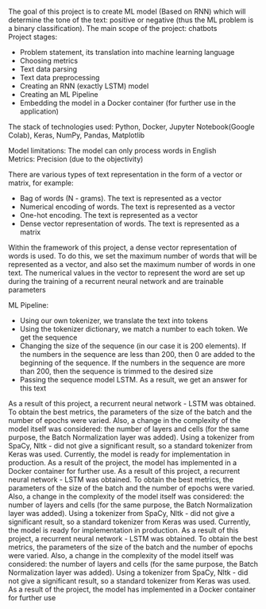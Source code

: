 The goal of this project is to create ML model (Based on RNN) which will determine the tone of the text: positive or negative (thus the ML problem is a binary classification). The main scope of the project: chatbots  
Project stages: 
- Problem statement, its translation into machine learning language  
- Choosing metrics  
- Text data parsing    
- Text data preprocessing  
- Creating an RNN (exactly LSTM) model  
- Creating an ML Pipeline  
- Embedding the model in a Docker container (for further use in the application)  

The stack of technologies used: Python, Docker, Jupyter Notebook(Google Colab), Keras, NumPy, Pandas, Matplotlib

Model limitations: The model can only process words in English  
Metrics: Precision (due to the objectivity)

There are various types of text representation in the form of a vector or matrix, for example:  
- Bag of words (N - grams). The text is represented as a vector   
- Numerical encoding of words. The text is represented as a vector  
- One-hot encoding. The text is represented as a vector  
- Dense vector representation of words. The text is represented as a matrix  

Within the framework of this project, a dense vector representation of words is used. To do this, we set the maximum number of words that will be represented as a vector, and also set the maximum number of words in one text. The numerical values in the vector to represent the word are set up during the training of a recurrent neural network and are trainable parameters

ML Pipeline: 
- Using our own tokenizer, we translate the text into tokens  
- Using the tokenizer dictionary, we match a number to each token. We get the sequence  
- Changing the size of the sequence (in our case it is 200 elements). If the numbers in the sequence are less than 200, then 0 are added to the beginning of the sequence. If the numbers in the sequence are more than 200, then the sequence is trimmed to the desired size  
- Passing the sequence model LSTM. As a result, we get an answer for this text 

As a result of this project, a recurrent neural network - LSTM was obtained.  To obtain the best metrics,  the parameters of the size of the batch and the number of epochs were varied. Also, a change in the complexity of the model itself was considered: the number of layers and cells (for the same purpose, the Batch Normalization layer was added). Using a tokenizer from SpaСy, Nltk - did not give a significant result, so a standard tokenizer from Keras was used. Currently, the model is ready for implementation in production. 
As a result of the project, the model has implemented in a Docker container for further use.
As a result of this project, a recurrent neural network - LSTM was obtained.  To obtain the best metrics,  the parameters of the size of the batch and the number of epochs were varied. Also, a change in the complexity of the model itself was considered: the number of layers and cells (for the same purpose, the Batch Normalization layer was added). Using a tokenizer from SpaСy, Nltk - did not give a significant result, so a standard tokenizer from Keras was used. Currently, the model is ready for implementation in production. 
As a result of this project, a recurrent neural network - LSTM was obtained.  To obtain the best metrics,  the parameters of the size of the batch and the number of epochs were varied. Also, a change in the complexity of the model itself was considered: the number of layers and cells (for the same purpose, the Batch Normalization layer was added). Using a tokenizer from SpaСy, Nltk - did not give a significant result, so a standard tokenizer from Keras was used.  
As a result of the project, the model has implemented in a Docker container for further use

